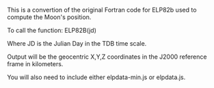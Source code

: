 This is a convertion of the original Fortran code for ELP82b used
to compute the Moon's position.

To call the function:
ELP82B(jd)

Where JD is the Julian Day in the TDB time scale.

Output will be the geocentric X,Y,Z coordinates in the J2000
reference frame in kilometers.

You will also need to include either elpdata-min.js or elpdata.js.
